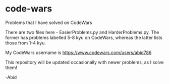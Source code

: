 # code-wars
Problems that I have solved on CodeWars

There are two files here - EasierProblems.py and HarderProblems.py. The former has problems labelled 5-8 kyu on CodeWars, whereas the latter lists those from 1-4 kyu.

My CodeWars username is https://www.codewars.com/users/abid786

This repository will be updated occasionally with newer problems, as I solve them!

-Abid
